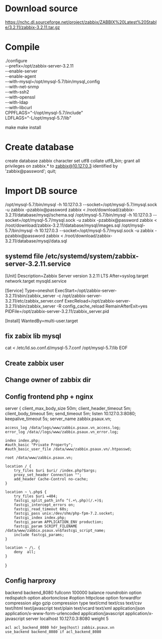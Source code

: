 # Download source
https://nchc.dl.sourceforge.net/project/zabbix/ZABBIX%20Latest%20Stable/3.2.11/zabbix-3.2.11.tar.gz
# Compile
./configure \
--prefix=/opt/zabbix-server-3.2.11 \
--enable-server \
--enable-agent \
--with-mysql=/opt/mysql-5.7/bin/mysql_config \
--with-net-snmp \
--with-ssh2 \
--with-openssl \
--with-ldap \
--with-libcurl \
CPPFLAGS="-I/opt/mysql-5.7/include" \
LDFLAGS="-L/opt/mysql-5.7/lib"


make 
make install

# Create database
create database zabbix character set utf8 collate utf8_bin;
grant all privileges on zabbix.* to zabbix@10.127.0.3 identified by 'zabbix@password';
quit;


# Import DB source
/opt/mysql-5.7/bin/mysql -h 10.127.0.3 --socket=/opt/mysql-5.7/mysql.sock -u zabbix -pzabbix@password zabbix < /root/download/zabbix-3.2.11/database/mysql/schema.sql
/opt/mysql-5.7/bin/mysql -h 10.127.0.3 --socket=/opt/mysql-5.7/mysql.sock -u zabbix -pzabbix@password zabbix < /root/download/zabbix-3.2.11/database/mysql/images.sql
/opt/mysql-5.7/bin/mysql -h 10.127.0.3 --socket=/opt/mysql-5.7/mysql.sock -u zabbix -pzabbix@password zabbix < /root/download/zabbix-3.2.11/database/mysql/data.sql


## systemd file /etc/systemd/system/zabbix-server-3.2.11.service
[Unit]
Description=Zabbix Server version 3.2.11 LTS
After=syslog.target network.target mysqld.service

[Service]
Type=oneshot
ExecStart=/opt/zabbix-server-3.2.11/sbin/zabbix_server -c /opt/zabbix-server-3.2.11/etc/zabbix_server.conf
ExecReload=/opt/zabbix-server-3.2.11/sbin/zabbix_server -R config_cache_reload
RemainAfterExit=yes
PIDFile=/opt/zabbix-server-3.2.11/zabbix_server.pid

[Install]
WantedBy=multi-user.target

## fix zabix lib mysql

cat <<EOF > /etc/ld.so.conf.d/mysql-5.7.conf
/opt/mysql-5.7/lib
EOF

## Create zabbix user
## Change owner of zabbix dir

## Config frontend php + nginx

server {
    client_max_body_size 50m;
    client_header_timeout  5m;
    client_body_timeout    5m;
    send_timeout       5m;
    listen 10.127.0.3:8080;
    keepalive_timeout 5s;
    server_name zabbix.psaux.vn;

    
    access_log /data/logs/www/zabbix.psaux.vn_access.log;
    error_log /data//logs/www/zabbix.psaux.vn_error.log;

    index index.php;
    #auth_basic "Private Property";
    #auth_basic_user_file /data/www/zabbix.psaux.vn/.htpasswd;

    root /data/www/zabbix.psaux.vn;

    location / {
        try_files $uri $uri/ /index.php?$args;
        proxy_set_header Connection "";
        add_header Cache-Control no-cache;
    }

    location ~ \.php$ {
        try_files $uri =404;        
        fastcgi_split_path_info ^(.+\.php)(/.+)$;    
        fastcgi_intercept_errors on;
        fastcgi_read_timeout 60s;
        fastcgi_pass unix:/dev/shm/php-fpm-7.2.socket;
        fastcgi_index index.php;
        fastcgi_param APPLICATION_ENV production;
        fastcgi_param SCRIPT_FILENAME  /data/www/zabbix.psaux.vn$fastcgi_script_name;
        include fastcgi_params;
    }

    location ~ /\. {
        deny  all;
    }

}


## Config harproxy
backend backend_8080
    fullconn 100000
    balance roundrobin
    option redispatch
    option abortonclose
    #option httpclose
    option forwardfor
    compression algo gzip
    compression type text/cmd text/css text/csv text/html text/javascript text/plain text/vcard text/xml application/json application/x-www-form-urlencoded application/javascript application/x-javascript
    server localhost 10.127.0.3:8080 weight 5

    acl acl_backend_8080 hdr_beg(host) zabbix.psaux.vn
    use_backend backend_8080 if acl_backend_8080




